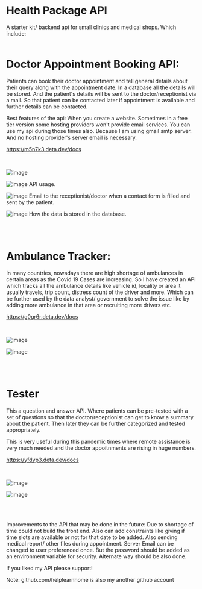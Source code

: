 # Health Package API
A starter kit/ backend api for small clinics and medical shops. 
Which include:
 <br />
 <br />

# Doctor Appointment Booking API:

Patients can book their doctor appointment and tell general details about their query along with the appointment date.
In a database all the details will be stored. And the patient's details will be sent to the doctor/receptionist via a mail.
So that patient can be contacted later if appointment is available and further details can be contacted.

Best features of the api:
When you create a website. Sometimes in a free tier version some hosting providers won't provide email services.
You can use my api during those times also. Because I am using gmail smtp server. And no hosting provider's server email is necessary.

https://m5n7k3.deta.dev/docs

 <br />

![image](https://user-images.githubusercontent.com/73742827/132956786-1347f7a8-40ce-4a06-90b1-7f471927f95b.png)
 <br />

![image](https://user-images.githubusercontent.com/73742827/132956816-a6e06c4e-df03-44a2-bc34-a761811b4360.png)
API usage.
 <br />

![image](https://user-images.githubusercontent.com/73742827/132956827-cf835ee4-18e1-446b-8754-3c565437e912.png)
Email to the receptionist/doctor when a contact form is filled and sent by the patient.
 <br />

![image](https://user-images.githubusercontent.com/73742827/132956908-b246defa-86a5-45e5-ac0e-e7cf683fe361.png)
How the data is stored in the database.



 <br />
 <br />

# Ambulance Tracker:
In many countries, nowadays there are high shortage of ambulances in certain areas as the Covid 19 Cases are increasing.
So I have created an API which tracks all the ambulance details like vehicle id, locality or area it usually travels, trip count, distress count of the driver and more.
Which can be further used by the data analyst/ government to solve the issue like by adding more ambulance in that area or recruiting more drivers etc.

https://g0gr6r.deta.dev/docs

 <br />

![image](https://user-images.githubusercontent.com/73742827/132957063-68035266-bcb9-425d-86f9-90ba55a49532.png)
 <br />

![image](https://user-images.githubusercontent.com/73742827/132957102-c00900ae-c3cc-4c54-84e8-3a6c637501cb.png)



 <br />
 <br />


# Tester
This a question and answer API. Where patients can be pre-tested with a set of questions so that the doctor/receptionist can get to know a summary about the patient.
Then later they can be further categorized and tested appropriately.

This is very useful during this pandemic times where remote assistance is very much needed and the doctor appoitnments are rising in huge numbers.

https://yfdyp3.deta.dev/docs

 <br />

![image](https://user-images.githubusercontent.com/73742827/132957323-434a9c6d-4365-464f-94f8-c12a7cd8d15a.png)
 <br />

![image](https://user-images.githubusercontent.com/73742827/132957340-6081ee96-78a2-460f-9863-a3810ebcf69d.png)

 <br />
 <br />

Improvements to the API that may be done in the future:
Due to shortage of time could not build the front end.
Also can add constraints like giving if time slots are available or not for that date to be added.
Also sending medical report/ other files during appointment.
Server Email can be changed to user preferenced once. But the password should be added as an environment variable for security. Alternate way should be also done.

If you liked my API please support!

Note:
github.com/helplearnhome is also my another github account

